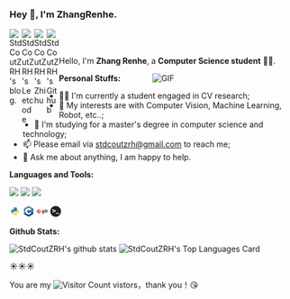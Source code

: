 ### Hey 👋, I'm ZhangRenhe.

<a href="https://blog.csdn.net/PecoHe">
  <img align="left" alt="StdCoutZRH's blog." width="22px" src="https://cdn.jsdelivr.net/npm/simple-icons@4.19.0/icons/blogger.svg" />
</a>
<a href="https://leetcode-cn.com/u/hundredays/">
  <img align="left" alt="StdCoutZRH's Leetcode" width="22px" src="https://cdn.jsdelivr.net/npm/simple-icons@4.19.0/icons/leetcode.svg" />
</a>
<a href="https://www.zhihu.com/people/xiao-wu-gui-di-di-di">
  <img align="left" alt="StdCoutZRH's Zhihu" width="22px" src="https://cdn.jsdelivr.net/npm/simple-icons@v3/icons/zhihu.svg" />
</a>
<a href="https://github.com/StdCoutZRH">
  <img align="left" alt="StdCoutZRH's Github" width="22px" src="https://cdn.jsdelivr.net/npm/simple-icons@v3/icons/github.svg" />
</a>

<br />
<br />

Hello, I'm **Zhang Renhe**, a **Computer Science student** 🙍🚀. 

<img align="right" alt="GIF" width="250px" src="https://i.pinimg.com/originals/e4/26/70/e426702edf874b181aced1e2fa5c6cde.gif" />

**Personal Stuffs:**

- 👨‍💻 I'm currently a student engaged in CV research;
- 🤔 My interests are with Computer Vision, Machine Learning, Robot, etc..;
- 💼 I'm studying for a master's degree in computer science and technology;
- 📫 Please email via stdcoutzrh@gmail.com to reach me;
- 💬 Ask me about anything, I am happy to help.

**Languages and Tools:**  

<code><img height="20" src="https://avatars.githubusercontent.com/u/5009934?s=200&v=4"></code>
<code><img height="20" src="https://avatars.githubusercontent.com/u/15658638?s=200&v=4"></code>
<code><img height="20" src="https://avatars.githubusercontent.com/u/547448?s=200&v=4"></code>

<code><img height="20" src="https://raw.githubusercontent.com/github/explore/80688e429a7d4ef2fca1e82350fe8e3517d3494d/topics/python/python.png"></code>
<code><img height="20" src="https://raw.githubusercontent.com/github/explore/80688e429a7d4ef2fca1e82350fe8e3517d3494d/topics/cpp/cpp.png"></code>
<code><img height="20" src="https://raw.githubusercontent.com/github/explore/80688e429a7d4ef2fca1e82350fe8e3517d3494d/topics/git/git.png"></code>
<code><img height="20" src="https://raw.githubusercontent.com/github/explore/80688e429a7d4ef2fca1e82350fe8e3517d3494d/topics/terminal/terminal.png"></code>

**Github Stats:**

![StdCoutZRH's github stats](https://github-readme-stats.vercel.app/api?username=StdCoutZRH&theme=buefy&show_icons=true&hide_border=false)
![StdCoutZRH's Top Languages Card](https://github-readme-stats.vercel.app/api/top-langs/?username=StdCoutZRH&theme=buefy&hide_border=false&langs_count=6&hide=Jupyter%20Notebook&hide_border=true&exclude_repo&layout=compact&custom_title=Most%20Used%20Languages%20(Top%206))


**☀️☀️☀️**

You are my  ![Visitor Count](https://profile-counter.glitch.me/stdcoutzrh/count.svg)  vistors，thank you！:kissing_heart:
